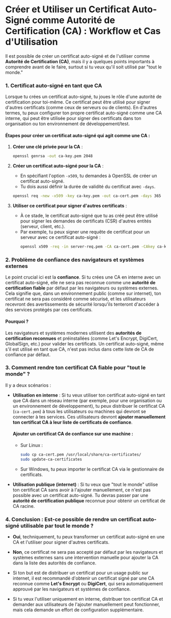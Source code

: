 # Créer et Utiliser un Certificat Auto-Signé comme Autorité de Certification (CA) : Workflow et Cas d'Utilisation

Il  est possible de créer un certificat auto-signé et de l'utiliser comme **Autorité de Certification (CA)**, mais il y a quelques points importants à comprendre avant de le faire, surtout si tu veux qu'il soit utilisé par "tout le monde."

### 1. **Certificat auto-signé en tant que CA**
Lorsque tu crées un certificat auto-signé, tu joues le rôle d'une autorité de certification pour toi-même. Ce certificat peut être utilisé pour signer d'autres certificats (comme ceux de serveurs ou de clients). En d'autres termes, tu peux configurer ton propre certificat auto-signé comme une CA interne, qui peut être utilisée pour signer des certificats dans ton organisation ou ton environnement de développement/test.

#### Étapes pour créer un certificat auto-signé qui agit comme une CA :
1. **Créer une clé privée pour la CA** :
   ```bash
   openssl genrsa -out ca-key.pem 2048
   ```

2. **Créer un certificat auto-signé pour la CA** :
   - En spécifiant l'option `-x509`, tu demandes à OpenSSL de créer un certificat auto-signé.
   - Tu dois aussi définir la durée de validité du certificat avec `-days`.
   ```bash
   openssl req -new -x509 -key ca-key.pem -out ca-cert.pem -days 365
   ```

3. **Utiliser ce certificat pour signer d'autres certificats** :
   - À ce stade, le certificat auto-signé que tu as créé peut être utilisé pour signer les demandes de certificats (CSR) d'autres entités (serveur, client, etc.). 
   - Par exemple, tu peux signer une requête de certificat pour un serveur avec ce certificat auto-signé :
     ```bash
     openssl x509 -req -in server-req.pem -CA ca-cert.pem -CAkey ca-key.pem -out server-cert.pem -days 365 -set_serial 01
     ```

### 2. **Problème de confiance des navigateurs et systèmes externes**
Le point crucial ici est la **confiance**. Si tu crées une CA en interne avec un certificat auto-signé, elle ne sera pas reconnue comme une **autorité de certification fiable** par défaut par les navigateurs ou systèmes externes. Cela signifie que, dans un environnement public (comme sur internet), ton certificat ne sera pas considéré comme sécurisé, et les utilisateurs recevront des avertissements de sécurité lorsqu'ils tenteront d'accéder à des services protégés par ces certificats.

#### Pourquoi ?
Les navigateurs et systèmes modernes utilisent des **autorités de certification reconnues** et préinstallées (comme Let's Encrypt, DigiCert, GlobalSign, etc.) pour valider les certificats. Un certificat auto-signé, même s'il est utilisé en tant que CA, n'est pas inclus dans cette liste de CA de confiance par défaut.

### 3. **Comment rendre ton certificat CA fiable pour "tout le monde" ?**
Il y a deux scénarios :

- **Utilisation en interne** : Si tu veux utiliser ton certificat auto-signé en tant que CA dans un réseau interne (par exemple, pour une organisation ou un environnement de développement), tu peux distribuer le certificat CA (`ca-cert.pem`) à tous les utilisateurs ou machines qui devront se connecter à tes services. Ces utilisateurs devront **ajouter manuellement ton certificat CA à leur liste de certificats de confiance**.

  #### Ajouter un certificat CA de confiance sur une machine :
  - Sur Linux :
    ```bash
    sudo cp ca-cert.pem /usr/local/share/ca-certificates/
    sudo update-ca-certificates
    ```
  - Sur Windows, tu peux importer le certificat CA via le gestionnaire de certificats.

- **Utilisation publique (internet)** : Si tu veux que "tout le monde" utilise ton certificat CA sans avoir à l'ajouter manuellement, ce n'est pas possible avec un certificat auto-signé. Tu devras passer par une **autorité de certification publique** reconnue pour obtenir un certificat de CA racine.

### 4. **Conclusion : Est-ce possible de rendre un certificat auto-signé utilisable par tout le monde ?**
- **Oui**, techniquement, tu peux transformer un certificat auto-signé en une CA et l'utiliser pour signer d'autres certificats.
- **Non**, ce certificat ne sera pas accepté par défaut par les navigateurs et systèmes externes sans une intervention manuelle pour ajouter la CA dans la liste des autorités de confiance.

- Si ton but est de distribuer un certificat pour un usage public sur internet, il est recommandé d'obtenir un certificat signé par une CA reconnue comme **Let's Encrypt** ou **DigiCert**, qui sera automatiquement approuvé par les navigateurs et systèmes de confiance.
- Si tu veux l'utiliser uniquement en interne, distribuer ton certificat CA et demander aux utilisateurs de l'ajouter manuellement peut fonctionner, mais cela demande un effort de configuration supplémentaire.
